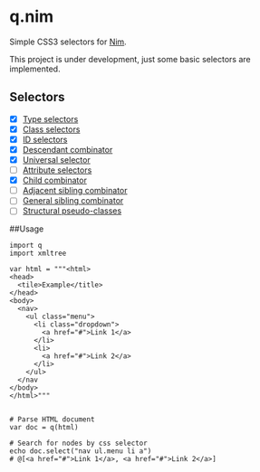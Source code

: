 # q.nim
Simple CSS3 selectors for [Nim](http://nim-lang.org).

This project is under development, just some basic selectors are implemented.

## Selectors
- [x] [Type selectors](http://www.w3.org/TR/css3-selectors/#type-selectors)
- [x] [Class selectors](http://www.w3.org/TR/css3-selectors/#class-html)
- [x] [ID selectors](http://www.w3.org/TR/css3-selectors/#id-selectors)
- [x] [Descendant combinator](http://www.w3.org/TR/css3-selectors/#descendant-combinators)
- [x] [Universal selector](http://www.w3.org/TR/css3-selectors/#universal-selector)
- [ ] [Attribute selectors](http://www.w3.org/TR/css3-selectors/#attribute-selectors)
- [x] [Child combinator](http://www.w3.org/TR/css3-selectors/#child-combinators)
- [ ] [Adjacent sibling combinator](http://www.w3.org/TR/css3-selectors/#adjacent-sibling-combinators)
- [ ] [General sibling combinator](http://www.w3.org/TR/css3-selectors/#general-sibling-combinators)
- [ ] [Structural pseudo-classes](http://www.w3.org/TR/css3-selectors/#structural-pseudos)

##Usage

````
import q
import xmltree

var html = """<html>
<head>
  <tile>Example</title>
</head>
<body>
  <nav>
    <ul class="menu">
      <li class="dropdown">
        <a href="#">Link 1</a>
      </li>
      <li>
        <a href="#">Link 2</a>
      </li>
    </ul>
  </nav
</body>
</html>"""


# Parse HTML document
var doc = q(html)

# Search for nodes by css selector
echo doc.select("nav ul.menu li a")
# @[<a href="#">Link 1</a>, <a href="#">Link 2</a>]
````
